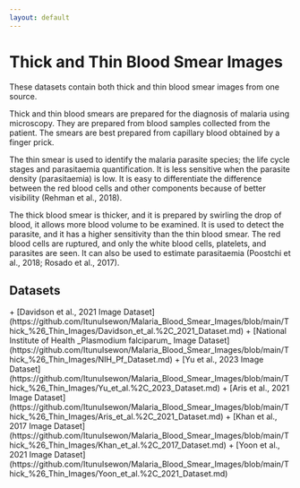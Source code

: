 ```yaml
---
layout: default
---
```


<h1>Thick and Thin Blood Smear Images</h1>
These datasets contain both thick and thin blood smear images from one source.

Thick and thin blood smears are prepared for the diagnosis of malaria using microscopy. They are prepared from blood samples collected from the patient. The smears are best prepared from capillary blood obtained by a finger prick.

The thin smear is used to identify the malaria parasite species; the life cycle stages and parasitaemia quantification. It is less sensitive when the parasite density (parasitaemia) is low. It is easy to differentiate the difference between the red blood cells and other components because of better visibility (Rehman et al., 2018). 

The thick blood smear is thicker, and it is prepared by swirling the drop of blood, it allows more blood volume to be examined. It is used to detect the parasite, and it has a higher sensitivity than the thin blood smear. The red blood cells are ruptured, and only the white blood cells, platelets, and parasites are seen. It can also be used to estimate parasitaemia (Poostchi et al., 2018; Rosado et al., 2017).


<h2>Datasets</h2>
+ [Davidson et al., 2021 Image Dataset](https://github.com/ItunuIsewon/Malaria_Blood_Smear_Images/blob/main/Thick_%26_Thin_Images/Davidson_et_al.%2C_2021_Dataset.md)
+ [National Institute of Health _Plasmodium falciparum_ Image Dataset](https://github.com/ItunuIsewon/Malaria_Blood_Smear_Images/blob/main/Thick_%26_Thin_Images/NIH_Pf_Dataset.md)
+ [Yu et al., 2023 Image Dataset](https://github.com/ItunuIsewon/Malaria_Blood_Smear_Images/blob/main/Thick_%26_Thin_Images/Yu_et_al.%2C_2023_Dataset.md)
+ [Aris et al., 2021 Image Dataset](https://github.com/ItunuIsewon/Malaria_Blood_Smear_Images/blob/main/Thick_%26_Thin_Images/Aris_et_al.%2C_2021_Dataset.md)
+ [Khan et al., 2017 Image Dataset](https://github.com/ItunuIsewon/Malaria_Blood_Smear_Images/blob/main/Thick_%26_Thin_Images/Khan_et_al.%2C_2017_Dataset.md)
+ [Yoon et al., 2021 Image Dataset](https://github.com/ItunuIsewon/Malaria_Blood_Smear_Images/blob/main/Thick_%26_Thin_Images/Yoon_et_al.%2C_2021_Dataset.md)


